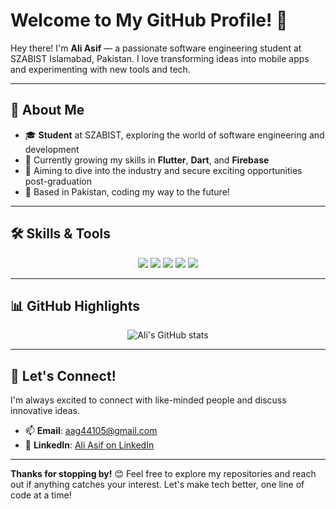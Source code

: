 # Welcome to My GitHub Profile! 👋

Hey there! I'm **Ali Asif** — a passionate software engineering student at SZABIST Islamabad, Pakistan. I love transforming ideas into mobile apps and experimenting with new tools and tech.

---

## 🚀 About Me

- 🎓 **Student** at SZABIST, exploring the world of software engineering and development
- 🌱 Currently growing my skills in **Flutter**, **Dart**, and **Firebase**
- 💼 Aiming to dive into the industry and secure exciting opportunities post-graduation
- 📍 Based in Pakistan, coding my way to the future!

---

## 🛠️ Skills & Tools

<p align="center">
  <img src="https://img.shields.io/badge/Code-Dart-blue" /> <img src="https://img.shields.io/badge/Framework-Flutter-blue" /> <img src="https://img.shields.io/badge/Tools-Firebase-green" /> <img src="https://img.shields.io/badge/Editor-VS%20Code-blue" /> <img src="https://img.shields.io/badge/Version%20Control-Git-orange" />
</p>

---

## 📊 GitHub Highlights

<p align="center">
  <img src="https://github-readme-stats.vercel.app/api?username=aliff56&show_icons=true&theme=radical" alt="Ali's GitHub stats" />
</p>

---

## 🤝 Let's Connect!

I'm always excited to connect with like-minded people and discuss innovative ideas.

- 📫 **Email**: [aag44105@gmail.com](mailto:aag44105@gmail.com)
- 💼 **LinkedIn**: [Ali Asif on LinkedIn](https://www.linkedin.com/in/ali-asif-b25433307/)

---

**Thanks for stopping by!** 😊 Feel free to explore my repositories and reach out if anything catches your interest. Let's make tech better, one line of code at a time!
